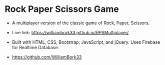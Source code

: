 # Rock Paper Scissors Game

- A multiplayer version of the classic game of Rock, Paper, Scissors.

- Live link: https://williambork33.github.io/RPSMultiplayer/

- Built with HTML, CSS, Bootstrap, JavaScript, and jQuery. Uses Firebase for Realtime Database.

- https://github.com/WilliamBork33
